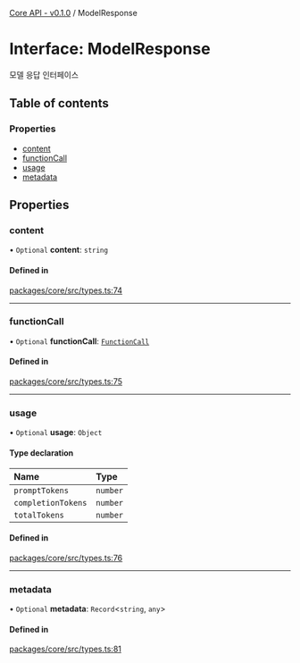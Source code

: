 [Core API - v0.1.0](/api-reference/core/) / ModelResponse

# Interface: ModelResponse

모델 응답 인터페이스

## Table of contents

### Properties

- [content](#content)
- [functionCall](#functioncall)
- [usage](#usage)
- [metadata](#metadata)

## Properties

### <a id="content" name="content"></a> content

• `Optional` **content**: `string`

#### Defined in

[packages/core/src/types.ts:74](https://github.com/robotaio/robota/blob/main/packages/core/src/types.ts#L74)

___

### <a id="functioncall" name="functioncall"></a> functionCall

• `Optional` **functionCall**: [`FunctionCall`](FunctionCall.md)

#### Defined in

[packages/core/src/types.ts:75](https://github.com/robotaio/robota/blob/main/packages/core/src/types.ts#L75)

___

### <a id="usage" name="usage"></a> usage

• `Optional` **usage**: `Object`

#### Type declaration

| Name | Type |
| :------ | :------ |
| `promptTokens` | `number` |
| `completionTokens` | `number` |
| `totalTokens` | `number` |

#### Defined in

[packages/core/src/types.ts:76](https://github.com/robotaio/robota/blob/main/packages/core/src/types.ts#L76)

___

### <a id="metadata" name="metadata"></a> metadata

• `Optional` **metadata**: `Record`\<`string`, `any`\>

#### Defined in

[packages/core/src/types.ts:81](https://github.com/robotaio/robota/blob/main/packages/core/src/types.ts#L81)
